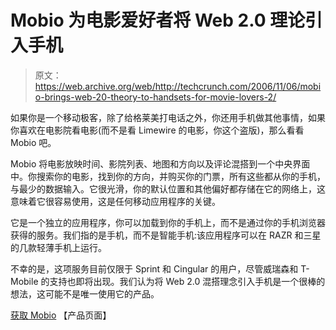 # Mobio 为电影爱好者将 Web 2.0 理论引入手机

> 原文：<https://web.archive.org/web/http://techcrunch.com/2006/11/06/mobio-brings-web-20-theory-to-handsets-for-movie-lovers-2/>

如果你是一个移动极客，除了给格莱美打电话之外，你还用手机做其他事情，如果你喜欢在电影院看电影(而不是看 Limewire 的电影，你这个盗版)，那么看看 Mobio 吧。

Mobio 将电影放映时间、影院列表、地图和方向以及评论混搭到一个中央界面中。你搜索你的电影，找到你的方向，并购买你的门票，所有这些都从你的手机，与最少的数据输入。它很光滑，你的默认位置和其他偏好都存储在它的网络上，这意味着它很容易使用，这是任何移动应用程序的关键。

它是一个独立的应用程序，你可以加载到你的手机上，而不是通过你的手机浏览器获得的服务。我们指的是手机，而不是智能手机:该应用程序可以在 RAZR 和三星的几款轻薄手机上运行。

不幸的是，这项服务目前仅限于 Sprint 和 Cingular 的用户，尽管威瑞森和 T-Mobile 的支持也即将出现。我们认为将 Web 2.0 混搭理念引入手机是一个很棒的想法，这可能不是唯一使用它的产品。

[获取 Mobio](https://web.archive.org/web/20150920005132/http://www.getmobio.com/) 【产品页面】